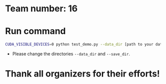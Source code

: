 # Team number: 16

# Run command
```bash
CUDA_VISIBLE_DEVICES=0 python test_demo.py --data_dir [path to your data dir] --save_dir [path to your save dir] --model_id 16
```
- Please change the directories `--data_dir` and `--save_dir`.

# Thank all organizers for their efforts!